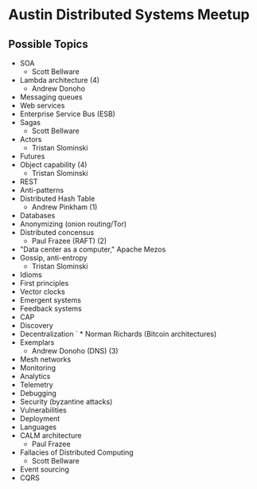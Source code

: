 # Austin Distributed Systems Meetup

## Possible Topics

* SOA
	* Scott Bellware
* Lambda architecture (4)
	* Andrew Donoho
* Messaging queues
* Web services
* Enterprise Service Bus (ESB)
* Sagas
	* Scott Bellware
* Actors
	* Tristan Slominski
* Futures
* Object capability (4)
	* Tristan Slominski
* REST
* Anti-patterns
* Distributed Hash Table 
	* Andrew Pinkham (1)
* Databases
* Anonymizing (onion routing/Tor)
* Distributed concensus
	* Paul Frazee (RAFT) (2)
* "Data center as a computer," Apache Mezos
* Gossip, anti-entropy
	* Tristan Slominski
* Idioms
* First principles
* Vector clocks
* Emergent systems
* Feedback systems
* CAP
* Discovery
* Decentralization
`	* Norman Richards (Bitcoin architectures)	
* Exemplars
	* Andrew Donoho (DNS) (3)
* Mesh networks
* Monitoring
* Analytics
* Telemetry
* Debugging
* Security (byzantine attacks)
* Vulnerabilities
* Deployment
* Languages
* CALM architecture
	* Paul Frazee
* Fallacies of Distributed Computing
	* Scott Bellware
* Event sourcing
* CQRS
